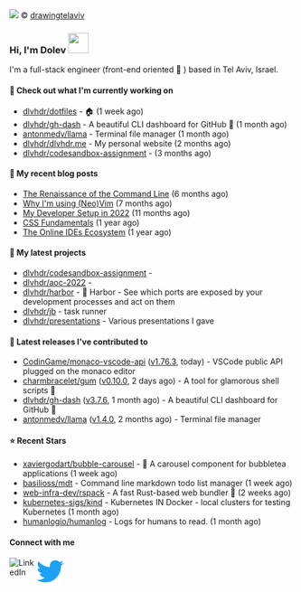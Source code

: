 <img src="https://user-images.githubusercontent.com/6196971/205364459-63d54329-d28a-403f-ac06-3baeb4685b46.jpg" />
© <a href="https://www.instagram.com/drawingtelaviv/">drawingtelaviv</a>

### Hi, I'm Dolev <img width="36px" height="36px" src="https://user-images.githubusercontent.com/1303154/88677602-1635ba80-d120-11ea-84d8-d263ba5fc3c0.gif" />

I'm a full-stack engineer (front-end oriented :rainbow: ) based in Tel Aviv, Israel.

#### 👷 Check out what I'm currently working on

- [dlvhdr/dotfiles](https://github.com/dlvhdr/dotfiles) - 🏠 (1 week ago)
- [dlvhdr/gh-dash](https://github.com/dlvhdr/gh-dash) - A beautiful CLI dashboard for GitHub 🚀  (1 month ago)
- [antonmedv/llama](https://github.com/antonmedv/llama) - Terminal file manager (1 month ago)
- [dlvhdr/dlvhdr.me](https://github.com/dlvhdr/dlvhdr.me) - My personal website (2 months ago)
- [dlvhdr/codesandbox-assignment](https://github.com/dlvhdr/codesandbox-assignment) -  (3 months ago)

#### 📜 My recent blog posts

- [The Renaissance of the Command Line](https://dlvhdr.me/posts/the-renaissance-of-the-command-line) (6 months ago)
- [Why I&#39;m using (Neo)Vim](https://dlvhdr.me/posts/why-im-using-vim) (7 months ago)
- [My Developer Setup in 2022](https://dlvhdr.me/posts/dev-setup) (11 months ago)
- [CSS Fundamentals](https://dlvhdr.me/posts/css-fundamentals) (1 year ago)
- [The Online IDEs Ecosystem](https://dlvhdr.me/posts/online-ides-ecosystem) (1 year ago)

#### 🌱 My latest projects

- [dlvhdr/codesandbox-assignment](https://github.com/dlvhdr/codesandbox-assignment) - 
- [dlvhdr/aoc-2022](https://github.com/dlvhdr/aoc-2022) - 
- [dlvhdr/harbor](https://github.com/dlvhdr/harbor) - 🚢 Harbor - See which ports are exposed by your development processes and act on them
- [dlvhdr/jb](https://github.com/dlvhdr/jb) - task runner
- [dlvhdr/presentations](https://github.com/dlvhdr/presentations) - Various presentations I gave

#### 🔭 Latest releases I've contributed to

- [CodinGame/monaco-vscode-api](https://github.com/CodinGame/monaco-vscode-api) ([v1.76.3](https://github.com/CodinGame/monaco-vscode-api/releases/tag/v1.76.3), today) - VSCode public API plugged on the monaco editor
- [charmbracelet/gum](https://github.com/charmbracelet/gum) ([v0.10.0](https://github.com/charmbracelet/gum/releases/tag/v0.10.0), 2 days ago) - A tool for glamorous shell scripts 🎀
- [dlvhdr/gh-dash](https://github.com/dlvhdr/gh-dash) ([v3.7.6](https://github.com/dlvhdr/gh-dash/releases/tag/v3.7.6), 1 month ago) - A beautiful CLI dashboard for GitHub 🚀 
- [antonmedv/llama](https://github.com/antonmedv/llama) ([v1.4.0](https://github.com/antonmedv/llama/releases/tag/v1.4.0), 2 months ago) - Terminal file manager

#### ⭐ Recent Stars

- [xaviergodart/bubble-carousel](https://github.com/xaviergodart/bubble-carousel) - 🎠 A carousel component for bubbletea applications (1 week ago)
- [basilioss/mdt](https://github.com/basilioss/mdt) - Command line markdown todo list manager  (1 week ago)
- [web-infra-dev/rspack](https://github.com/web-infra-dev/rspack) - A fast Rust-based web bundler 🦀️ (2 weeks ago)
- [kubernetes-sigs/kind](https://github.com/kubernetes-sigs/kind) - Kubernetes IN Docker - local clusters for testing Kubernetes (1 month ago)
- [humanlogio/humanlog](https://github.com/humanlogio/humanlog) - Logs for humans to read. (1 month ago)

#### Connect with me

[<img align="left" alt="LinkedIn" width="48px" src="https://camo.githubusercontent.com/c8a9c5b414cd812ad6a97a46c29af67239ddaeae08c41724ff7d945fb4c047e5/68747470733a2f2f6564656e742e6769746875622e696f2f537570657254696e7949636f6e732f696d616765732f7376672f6c696e6b6564696e2e737667" />][linkedin]

[<img align="left" alt="Twitter" width="48px" src="icons/twitter.svg" />][twitter]

[linkedin]: https://www.linkedin.com/in/dolev-hadar/
[twitter]: https://twitter.com/elys1um

